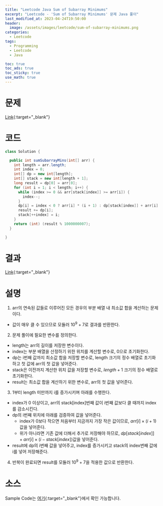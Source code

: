 ```yaml
---
title: "Leetcode Java Sum of Subarray Minimums"
excerpt: "Leetcode - 'Sum of Subarray Minimums' 문제 Java 풀이"
last_modified_at: 2023-04-24T19:50:00
header:
  image: /assets/images/leetcode/sum-of-subarray-minimums.png
categories:
  - Leetcode
tags:
  - Programming
  - Leetcode
  - Java

toc: true
toc_ads: true
toc_sticky: true
use_math: true
---
```

# 문제
[Link](https://leetcode.com/problems/sum-of-subarray-minimums){:target="_blank"}

# 코드
```java
class Solution {

  public int sumSubarrayMins(int[] arr) {
    int length = arr.length;
    int index = 0;
    int[] dp = new int[length];
    int[] stack = new int[length + 1];
    long result = dp[0] = arr[0];
    for (int i = 1; i < length; i++) {
      while (index >= 0 && arr[stack[index]] >= arr[i]) {
        index--;
      }
      dp[i] = index < 0 ? arr[i] * (i + 1) : dp[stack[index]] + arr[i] * (i - stack[index]);
      result += dp[i];
      stack[++index] = i;
    }
    return (int) (result % 1000000007);
  }

}
```

# 결과
[Link](https://leetcode.com/problems/sum-of-subarray-minimums/submissions/938899467/){:target="_blank"}

# 설명
1. arr의 연속된 값들로 이루어진 모든 경우의 부분 배열 내 최소값 합을 계산하는 문제이다.
- 값이 매우 클 수 있으므로 모듈러 $10^9 +7$로 결과를 반환한다.

2. 문제 풀이에 필요한 변수를 정의한다.
- length는 arr의 길이를 저장한 변수이다.
- index는 부분 배열을 산정하기 위한 위치를 계산할 변수로, 0으로 초기화한다.
- dp는 i번째 값까지 최소값 합을 저장할 변수로, length 크기의 정수 배열로 초기화하고 첫 값에 arr의 첫 값을 넣어준다.
- stack은 이전까지 계산한 위치 값을 저장할 변수로, $length + 1$ 크기의 정수 배열로 초기화한다.
- result는 최소값 합을 계산하기 위한 변수로, arr의 첫 값을 넣어준다.

3. 1부터 length 미만까지 i를 증가시키며 아래를 수행한다.
- index가 0 이상이고, arr의 stack[index]번째 값이 i번째 값보다 클 때까지 index를 감소시킨다.
- dp의 i번째 위치에 아래를 검증하여 값을 넣어준다.
  - index가 0보다 작으면 처음부터 지금까지 가장 작은 값이므로, $arr[i] \times (i + 1)$ 값을 넣어준다.
  - 위가 아니라면 기존 값에 더해서 추가로 저장해야 하므로, $dp[stack[index]] + arr[i] \times (i - stack[index])$값을 넣어준다.
- result에 dp의 i번째 값을 넣어주고, index를 증가시키고 stack의 index번째 값에 i를 넣어 저장해준다.

4. 반복이 완료되면 result를 모듈러 $10^9 +7$을 적용한 값으로 반환한다.

# 소스
Sample Code는 [여기](https://github.com/GracefulSoul/leetcode/blob/master/src/main/java/gracefulsoul/problems/SumOfSubarrayMinimums.java){:target="_blank"}에서 확인 가능합니다.